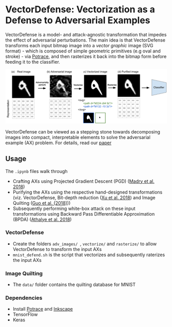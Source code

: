 # VectorDefense: Vectorization as a Defense to Adversarial Examples

VectorDefense is a model- and attack-agnostic transformation that impedes the effect of adversarial perturbations. The main idea is that VectorDefense transforms each input bitmap image into a *vector graphic* image (SVG format) - which is composed of simple geometric primitives (e.g oval and stroke) - via [Potrace](http://potrace.sourceforge.net/potrace.pdf), and then rasterizes it back into the bitmap form before feeding it to the classifier.


![VectorDefense Concept](/concept.png)

VectorDefense can be viewed as a stepping stone towards decomposing images into compact, interpretable elements to solve the adversarial example (AX) problem. For details, read our [paper](/link)

## Usage

The `.ipynb` files walk through
* Crafting AXs using Projected Gradient Descent (PGD) ([Madry et al. 2018](https://arxiv.org/abs/1706.06083))
* Purifying the AXs using the respective hand-designed transformations (viz. VectorDefense, Bit-depth reduction ([Xu et al. 2018](https://arxiv.org/abs/1704.01155)) and Image Quilting ([Guo et al. (2018)](https://openreview.net/forum?id=SyJ7ClWCb)))
* Subsequently performing white-box attack on these input transformations using Backward Pass Differentiable Approximation (BPDA) ([Athalye et al. 2018](https://arxiv.org/abs/1802.00420))

### VectorDefense
* Create the folders `adv_images/ `, `vectorize/` and `rasterize/` to allow VectorDefense to transform the input AXs
* `mnist_defend.sh` is the script that vectorizes and subsequently raterizes the input AXs

### Image Quilting
* The `data/` folder contains the quilting database for MNIST

### Dependencies
* Install [Potrace](http://potrace.sourceforge.net/#downloading) and [Inkscape](https://inkscape.org/en/release/0.92.3/) 
* TensorFlow
* Keras





